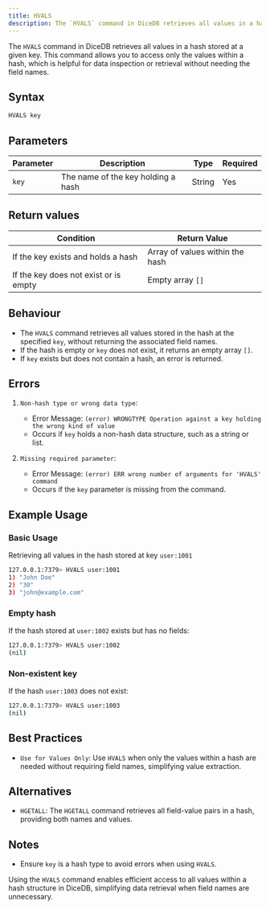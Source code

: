 ```yaml
---
title: HVALS
description: The `HVALS` command in DiceDB retrieves all values in a hash stored at a given key. This command allows you to access only the values within a hash, which is helpful for data inspection or retrieval without needing the field names.
---
```


The `HVALS` command in DiceDB retrieves all values in a hash stored at a given key. This command allows you to access only the values within a hash, which is helpful for data inspection or retrieval without needing the field names.

## Syntax

```bash
HVALS key
```

## Parameters

| Parameter | Description                        | Type   | Required |
| --------- | ---------------------------------- | ------ | -------- |
| `key`     | The name of the key holding a hash | String | Yes      |

## Return values

| Condition                             | Return Value                    |
| ------------------------------------- | ------------------------------- |
| If the key exists and holds a hash    | Array of values within the hash |
| If the key does not exist or is empty | Empty array `[]`                |

## Behaviour

- The `HVALS` command retrieves all values stored in the hash at the specified `key`, without returning the associated field names.
- If the hash is empty or `key` does not exist, it returns an empty array `[]`.
- If `key` exists but does not contain a hash, an error is returned.

## Errors

1. `Non-hash type or wrong data type`:

   - Error Message: `(error) WRONGTYPE Operation against a key holding the wrong kind of value`
   - Occurs if `key` holds a non-hash data structure, such as a string or list.

2. `Missing required parameter`:

   - Error Message: `(error) ERR wrong number of arguments for 'HVALS' command`
   - Occurs if the `key` parameter is missing from the command.

## Example Usage

### Basic Usage

Retrieving all values in the hash stored at key `user:1001`

```bash
127.0.0.1:7379> HVALS user:1001
1) "John Doe"
2) "30"
3) "john@example.com"
```

### Empty hash

If the hash stored at `user:1002` exists but has no fields:

```bash
127.0.0.1:7379> HVALS user:1002
(nil)
```

### Non-existent key

If the hash `user:1003` does not exist:

```bash
127.0.0.1:7379> HVALS user:1003
(nil)
```

## Best Practices

- `Use for Values Only`: Use `HVALS` when only the values within a hash are needed without requiring field names, simplifying value extraction.

## Alternatives

- `HGETALL`: The `HGETALL` command retrieves all field-value pairs in a hash, providing both names and values.

## Notes

- Ensure `key` is a hash type to avoid errors when using `HVALS`.

Using the `HVALS` command enables efficient access to all values within a hash structure in DiceDB, simplifying data retrieval when field names are unnecessary.
